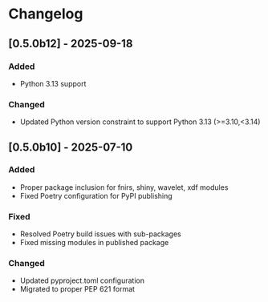 # Changelog

## [0.5.0b12] - 2025-09-18

### Added
- Python 3.13 support

### Changed
- Updated Python version constraint to support Python 3.13 (>=3.10,<3.14)

## [0.5.0b10] - 2025-07-10

### Added
- Proper package inclusion for fnirs, shiny, wavelet, xdf modules
- Fixed Poetry configuration for PyPI publishing

### Fixed
- Resolved Poetry build issues with sub-packages
- Fixed missing modules in published package

### Changed
- Updated pyproject.toml configuration
- Migrated to proper PEP 621 format